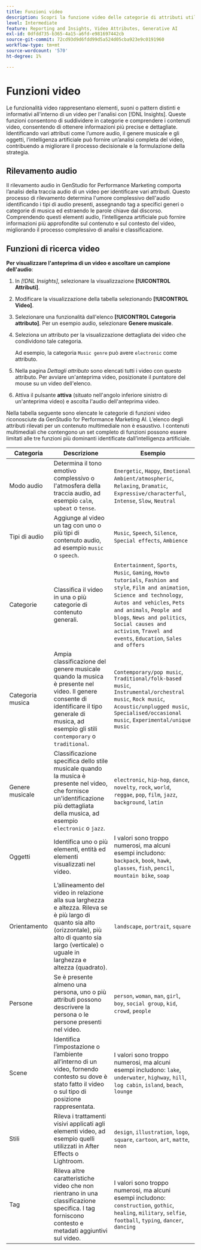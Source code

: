 ```yaml
---
title: Funzioni video
description: Scopri la funzione video delle categorie di attributi utilizzate in GenStudio for Performance Marketing.
level: Intermediate
feature: Reporting and Insights, Video Attributes, Generative AI
exl-id: 0dfdd735-b365-4a15-a6fd-e981697442cb
source-git-commit: 72cd93d9d6fdd99d5a524d05cba923e9c0191960
workflow-type: tm+mt
source-wordcount: '570'
ht-degree: 1%

---
```


# Funzioni video

Le funzionalità video rappresentano elementi, suoni o pattern distinti e informativi all&#39;interno di un video per l&#39;analisi con [!DNL Insights]. Queste funzioni consentono di suddividere in categorie e comprendere i contenuti video, consentendo di ottenere informazioni più precise e dettagliate. Identificando vari attributi come l’umore audio, il genere musicale e gli oggetti, l’intelligenza artificiale può fornire un’analisi completa del video, contribuendo a migliorare il processo decisionale e la formulazione della strategia.

## Rilevamento audio

Il rilevamento audio in GenStudio for Performance Marketing comporta l’analisi della traccia audio di un video per identificare vari attributi. Questo processo di rilevamento determina l&#39;umore complessivo dell&#39;audio identificando i tipi di audio presenti, assegnando tag a specifici generi o categorie di musica ed estraendo le parole chiave dal discorso. Comprendendo questi elementi audio, l’intelligenza artificiale può fornire informazioni più approfondite sul contenuto e sul contesto del video, migliorando il processo complessivo di analisi e classificazione.

## Funzioni di ricerca video

**Per visualizzare l&#39;anteprima di un video e ascoltare un campione dell&#39;audio**:

1. In _[!DNL Insights]_, selezionare la visualizzazione **[!UICONTROL Attributi]**.

1. Modificare la visualizzazione della tabella selezionando **[!UICONTROL Video]**.

1. Selezionare una funzionalità dall&#39;elenco **[!UICONTROL Categoria attributo]**. Per un esempio audio, selezionare **Genere musicale**.

1. Seleziona un attributo per la visualizzazione dettagliata dei video che condividono tale categoria.

   Ad esempio, la categoria `Music genre` può avere `electronic` come attributo.

1. Nella pagina _Dettagli attributo_ sono elencati tutti i video con questo attributo. Per avviare un&#39;anteprima video, posizionate il puntatore del mouse su un video dell&#39;elenco.

1. Attiva il pulsante **attiva** (situato nell&#39;angolo inferiore sinistro di un&#39;anteprima video) e ascolta l&#39;audio dell&#39;anteprima video.

Nella tabella seguente sono elencate le categorie di funzioni video riconosciute da GenStudio for Performance Marketing AI. L’elenco degli attributi rilevati per un contenuto multimediale non è esaustivo. I contenuti multimediali che contengono un set completo di funzioni possono essere limitati alle tre funzioni più dominanti identificate dall’intelligenza artificiale.

<!-- For the writer: turn off word wrap to work with these tables. Option + Z -->

| Categoria | Descrizione | Esempio |
| ------------------- | ------------------------------------------------------------------------------------------------------------ | --------------------------------------------------------------------------------------- |
| Modo audio | Determina il tono emotivo complessivo o l&#39;atmosfera della traccia audio, ad esempio `calm`, `upbeat` o `tense`. | `Energetic`, `Happy`, `Emotional Ambient/atmospheric`, `Relaxing`, `Dramatic`, `Expressive/characterful`, `Intense`, `Slow`, `Neutral` |
| Tipi di audio | Aggiunge al video un tag con uno o più tipi di contenuto audio, ad esempio `music` o `speech`. | `Music`, `Speech`, `Silence`, `Special effects`, `Ambience` |
| Categorie | Classifica il video in una o più categorie di contenuto generali. | `Entertainment`, `Sports`, `Music`, `Gaming`, `Howto tutorials`, `Fashion and style`, `Film and animation`, `Science and technology`, `Autos and vehicles`, `Pets and animals`, `People and blogs`, `News and politics`, `Social causes and activism`, `Travel and events`, `Education`, `Sales and offers` |
| Categoria musica | Ampia classificazione del genere musicale quando la musica è presente nel video. Il genere consente di identificare il tipo generale di musica, ad esempio gli stili `contemporary` o `traditional`. | `Contemporary/pop music`, `Traditional/folk-based music`, `Instrumental/orchestral music`, `Rock music`, `Acoustic/unplugged music`, `Specialised/occasional music`, `Experimental/unique music` |
| Genere musicale | Classificazione specifica dello stile musicale quando la musica è presente nel video, che fornisce un&#39;identificazione più dettagliata della musica, ad esempio `electronic` o `jazz`. | `electronic`, `hip-hop`, `dance`, `novelty`, `rock`, `world`, `reggae`, `pop`, `film`, `jazz`, `background`, `latin` |
| Oggetti | Identifica uno o più elementi, entità ed elementi visualizzati nel video. | I valori sono troppo numerosi, ma alcuni esempi includono: `backpack`, `book`, `hawk`, `glasses`, `fish`, `pencil`, `mountain bike`, `soap` |
| Orientamento | L’allineamento del video in relazione alla sua larghezza e altezza. Rileva se è più largo di quanto sia alto (orizzontale), più alto di quanto sia largo (verticale) o uguale in larghezza e altezza (quadrato). | `landscape`, `portrait`, `square` |
| Persone | Se è presente almeno una persona, uno o più attributi possono descrivere la persona o le persone presenti nel video. | `person`, `woman`, `man`, `girl`, `boy`, `social group`, `kid`, `crowd`, `people` |
| Scene | Identifica l’impostazione o l’ambiente all’interno di un video, fornendo contesto su dove è stato fatto il video o sul tipo di posizione rappresentata. | I valori sono troppo numerosi, ma alcuni esempi includono: `lake`, `underwater`, `highway`, `hill`, `log cabin`, `island`, `beach`, `lounge` |
| Stili | Rileva i trattamenti visivi applicati agli elementi video, ad esempio quelli utilizzati in After Effects o Lightroom. | `design`, `illustration`, `logo`, `square`, `cartoon`, `art`, `matte`, `neon` |
| Tag | Rileva altre caratteristiche video che non rientrano in una classificazione specifica. I tag forniscono contesto e metadati aggiuntivi sul video. | I valori sono troppo numerosi, ma alcuni esempi includono: `construction`, `gothic`, `healing`, `military`, `selfie`, `football`, `typing`, `dancer`, `dancing` |
